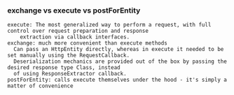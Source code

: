 ### exchange vs execute vs postForEntity
    execute: The most generalized way to perform a request, with full control over request preparation and response 
        extraction via callback interfaces.
    exchange: much more convenient than execute methods
      Can pass an HttpEntity directly, whereas in execute it needed to be set manually using the RequestCallback.
      Deserialization mechanics are provided out of the box by passing the desired response type Class, instead 
      of using ResponseExtractor callback.
    postForEntity: calls execute themselves under the hood - it's simply a matter of convenience
    

